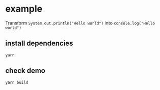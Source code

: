 # example

Transform `System.out.println("Hello world")` into `console.log("Hello world")`

## install dependencies

```
yarn
```

## check demo

```
yarn build
```

